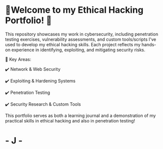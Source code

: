 


# 🚀Welcome to my Ethical Hacking Portfolio! 🚀

This repository showcases my work in cybersecurity, including penetration testing exercises, vulnerability assessments, and custom tools/scripts I've used to develop my ethical hacking skills. Each project reflects my hands-on experience in identifying, exploiting, and mitigating security risks.

🔐 Key Areas:

✔️ Network & Web Security

✔️ Exploiting & Hardening Systems

✔️ Penetration Testing

✔️ Security Research & Custom Tools

This portfolio serves as both a learning journal and a demonstration of my practical skills in ethical hacking and also in penetration testing!
# - J -
